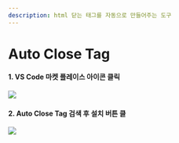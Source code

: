 ```yaml
---
description: html 닫는 태그를 자동으로 만들어주는 도구
---
```


# Auto Close Tag

#### 1. VS Code 마켓 플레이스 아이콘 클릭&#x20;

![](../.gitbook/assets/vse\_10.png)

#### 2. Auto Close Tag 검색 후 설치 버튼 클&#x20;

![](../.gitbook/assets/vse\_06.png)
